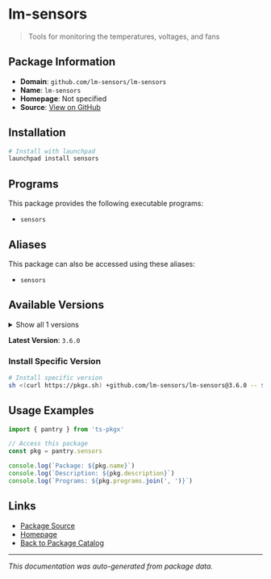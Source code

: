 # lm-sensors

> Tools for monitoring the temperatures, voltages, and fans

## Package Information

- **Domain**: `github.com/lm-sensors/lm-sensors`
- **Name**: `lm-sensors`
- **Homepage**: Not specified
- **Source**: [View on GitHub](https://github.com/pkgxdev/pantry/tree/main/projects/github.com/lm-sensors/lm-sensors/package.yml)

## Installation

```bash
# Install with launchpad
launchpad install sensors
```

## Programs

This package provides the following executable programs:

- `sensors`

## Aliases

This package can also be accessed using these aliases:

- `sensors`

## Available Versions

<details>
<summary>Show all 1 versions</summary>

- `3.6.0`

</details>

**Latest Version**: `3.6.0`

### Install Specific Version

```bash
# Install specific version
sh <(curl https://pkgx.sh) +github.com/lm-sensors/lm-sensors@3.6.0 -- $SHELL -i
```

## Usage Examples

```typescript
import { pantry } from 'ts-pkgx'

// Access this package
const pkg = pantry.sensors

console.log(`Package: ${pkg.name}`)
console.log(`Description: ${pkg.description}`)
console.log(`Programs: ${pkg.programs.join(', ')}`)
```

## Links

- [Package Source](https://github.com/pkgxdev/pantry/tree/main/projects/github.com/lm-sensors/lm-sensors/package.yml)
- [Homepage](#)
- [Back to Package Catalog](../package-catalog.md)

---

*This documentation was auto-generated from package data.*
